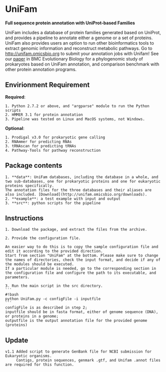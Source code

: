 UniFam
======
**Full sequence protein annotation with UniProt-based Families**

UniFam includes a database of protein families generated based on UniProt, and provides a pipeline to annotate either a genome or a set of proteins. 
UniFam also provides users an option to run other bioinformatics tools to extract genomic information and reconstruct metabolic pathways.
Go to http://unifam.omicsbio.org to submit your annotation jobs with Unifam!
See our [paper](http://www.biomedcentral.com/1471-2148/14/207) in BMC Evolutionary Biology for a phylogenomic study of prokaryotes based on UniFam annotation, and comparison benchmark with other protein annotation programs. 

Envirionment Requirement
------------------------
**Required**:

	1. Python 2.7.2 or above, and "argparse" module to run the Python scripts
	2. HMMER 3.1 for protein annotation
	3. Pipeline was tested on Linux and MacOS systems, not Windows.

**Optional**:

	1. Prodigal v3.0 for prokaryotic gene calling
	2. RNAmmer for predicting RNAs
	3. tRNAscan for predicting tRNAs
	4. Pathway-Tools for pathway reconstruction

Package contents
------------------------
	1. **data**: UniFam databases, including the database in a whole, and two sub-databases, one for prokaryotic proteins and one for eukaryotic proteins specifically. 
	The annotation files for the three databases and their aliases are also included. [Download](http://unifam.omicsbio.org/downloads).
	2. **example**: a test example with input and output
	3. **src**: python scripts for the pipeline

Instructions
------------------------
	1. Download the package, and extract the files from the archive.

	2. Provide the configuration file.

	An easier way to do this is to copy the sample configuration file and edit it according to the provided direction. 
	Start from section "UniFam" at the bottom. Please make sure to change the names of directories, check the input format, and decide if any of the modules should be executed.
	If a particular module is needed, go to the corresponding section in the configuration file and configure the path to its executable, and parameters.

	3. Run the main script in the src directory.
	```
	#!bash
	python UniFam.py -c configFile -i inputfile
	```
	configFile is as described in step 2;
	inputfile should be in fasta format, either of genome sequence (DNA), or proteins in a genome;
	outputfile is the output annotation file for the provided genome (proteins)

Update 
------------------------
	v1.1 Added script to generate GenBank file for NCBI submission for Eukaryotic organisms. 
	     Contigs, protein sequences, genmark .gtf, and Unifam .annot files are required for this function.

